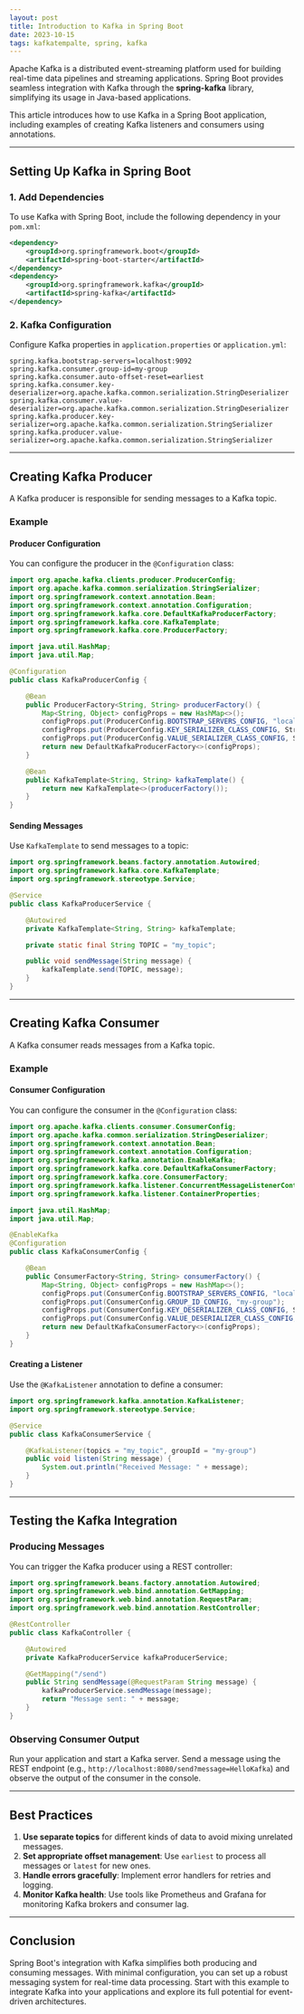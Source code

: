 ```yaml
---
layout: post
title: Introduction to Kafka in Spring Boot
date: 2023-10-15
tags: kafkatempalte, spring, kafka
---
```


Apache Kafka is a distributed event-streaming platform used for building real-time data pipelines and streaming applications. Spring Boot provides seamless integration with Kafka through the **spring-kafka** library, simplifying its usage in Java-based applications.

This article introduces how to use Kafka in a Spring Boot application, including examples of creating Kafka listeners and consumers using annotations.

---

## Setting Up Kafka in Spring Boot

### 1. Add Dependencies

To use Kafka with Spring Boot, include the following dependency in your `pom.xml`:

```xml
<dependency>
    <groupId>org.springframework.boot</groupId>
    <artifactId>spring-boot-starter</artifactId>
</dependency>
<dependency>
    <groupId>org.springframework.kafka</groupId>
    <artifactId>spring-kafka</artifactId>
</dependency>
```

### 2. Kafka Configuration

Configure Kafka properties in `application.properties` or `application.yml`:

```properties
spring.kafka.bootstrap-servers=localhost:9092
spring.kafka.consumer.group-id=my-group
spring.kafka.consumer.auto-offset-reset=earliest
spring.kafka.consumer.key-deserializer=org.apache.kafka.common.serialization.StringDeserializer
spring.kafka.consumer.value-deserializer=org.apache.kafka.common.serialization.StringDeserializer
spring.kafka.producer.key-serializer=org.apache.kafka.common.serialization.StringSerializer
spring.kafka.producer.value-serializer=org.apache.kafka.common.serialization.StringSerializer
```

---

## Creating Kafka Producer

A Kafka producer is responsible for sending messages to a Kafka topic.

### Example

#### Producer Configuration

You can configure the producer in the `@Configuration` class:

```java
import org.apache.kafka.clients.producer.ProducerConfig;
import org.apache.kafka.common.serialization.StringSerializer;
import org.springframework.context.annotation.Bean;
import org.springframework.context.annotation.Configuration;
import org.springframework.kafka.core.DefaultKafkaProducerFactory;
import org.springframework.kafka.core.KafkaTemplate;
import org.springframework.kafka.core.ProducerFactory;

import java.util.HashMap;
import java.util.Map;

@Configuration
public class KafkaProducerConfig {

    @Bean
    public ProducerFactory<String, String> producerFactory() {
        Map<String, Object> configProps = new HashMap<>();
        configProps.put(ProducerConfig.BOOTSTRAP_SERVERS_CONFIG, "localhost:9092");
        configProps.put(ProducerConfig.KEY_SERIALIZER_CLASS_CONFIG, StringSerializer.class);
        configProps.put(ProducerConfig.VALUE_SERIALIZER_CLASS_CONFIG, StringSerializer.class);
        return new DefaultKafkaProducerFactory<>(configProps);
    }

    @Bean
    public KafkaTemplate<String, String> kafkaTemplate() {
        return new KafkaTemplate<>(producerFactory());
    }
}
```

#### Sending Messages

Use `KafkaTemplate` to send messages to a topic:

```java
import org.springframework.beans.factory.annotation.Autowired;
import org.springframework.kafka.core.KafkaTemplate;
import org.springframework.stereotype.Service;

@Service
public class KafkaProducerService {

    @Autowired
    private KafkaTemplate<String, String> kafkaTemplate;

    private static final String TOPIC = "my_topic";

    public void sendMessage(String message) {
        kafkaTemplate.send(TOPIC, message);
    }
}
```

---

## Creating Kafka Consumer

A Kafka consumer reads messages from a Kafka topic.

### Example

#### Consumer Configuration

You can configure the consumer in the `@Configuration` class:

```java
import org.apache.kafka.clients.consumer.ConsumerConfig;
import org.apache.kafka.common.serialization.StringDeserializer;
import org.springframework.context.annotation.Bean;
import org.springframework.context.annotation.Configuration;
import org.springframework.kafka.annotation.EnableKafka;
import org.springframework.kafka.core.DefaultKafkaConsumerFactory;
import org.springframework.kafka.core.ConsumerFactory;
import org.springframework.kafka.listener.ConcurrentMessageListenerContainer;
import org.springframework.kafka.listener.ContainerProperties;

import java.util.HashMap;
import java.util.Map;

@EnableKafka
@Configuration
public class KafkaConsumerConfig {

    @Bean
    public ConsumerFactory<String, String> consumerFactory() {
        Map<String, Object> configProps = new HashMap<>();
        configProps.put(ConsumerConfig.BOOTSTRAP_SERVERS_CONFIG, "localhost:9092");
        configProps.put(ConsumerConfig.GROUP_ID_CONFIG, "my-group");
        configProps.put(ConsumerConfig.KEY_DESERIALIZER_CLASS_CONFIG, StringDeserializer.class);
        configProps.put(ConsumerConfig.VALUE_DESERIALIZER_CLASS_CONFIG, StringDeserializer.class);
        return new DefaultKafkaConsumerFactory<>(configProps);
    }
}
```

#### Creating a Listener

Use the `@KafkaListener` annotation to define a consumer:

```java
import org.springframework.kafka.annotation.KafkaListener;
import org.springframework.stereotype.Service;

@Service
public class KafkaConsumerService {

    @KafkaListener(topics = "my_topic", groupId = "my-group")
    public void listen(String message) {
        System.out.println("Received Message: " + message);
    }
}
```

---

## Testing the Kafka Integration

### Producing Messages

You can trigger the Kafka producer using a REST controller:

```java
import org.springframework.beans.factory.annotation.Autowired;
import org.springframework.web.bind.annotation.GetMapping;
import org.springframework.web.bind.annotation.RequestParam;
import org.springframework.web.bind.annotation.RestController;

@RestController
public class KafkaController {

    @Autowired
    private KafkaProducerService kafkaProducerService;

    @GetMapping("/send")
    public String sendMessage(@RequestParam String message) {
        kafkaProducerService.sendMessage(message);
        return "Message sent: " + message;
    }
}
```

### Observing Consumer Output

Run your application and start a Kafka server. Send a message using the REST endpoint (e.g., `http://localhost:8080/send?message=HelloKafka`) and observe the output of the consumer in the console.

---

## Best Practices

1. **Use separate topics** for different kinds of data to avoid mixing unrelated messages.
2. **Set appropriate offset management**: Use `earliest` to process all messages or `latest` for new ones.
3. **Handle errors gracefully**: Implement error handlers for retries and logging.
4. **Monitor Kafka health**: Use tools like Prometheus and Grafana for monitoring Kafka brokers and consumer lag.

---

## Conclusion

Spring Boot's integration with Kafka simplifies both producing and consuming messages. With minimal configuration, you can set up a robust messaging system for real-time data processing. Start with this example to integrate Kafka into your applications and explore its full potential for event-driven architectures.

